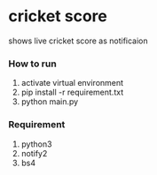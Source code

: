 # cricket score
shows live cricket score as notificaion
### How to run
1. activate virtual environment
2. pip install -r requirement.txt
3. python main.py

### Requirement
1. python3
2. notify2
3. bs4
